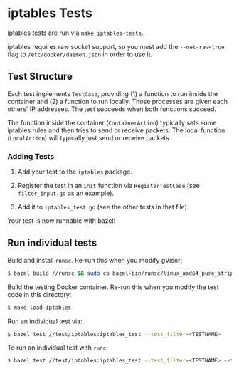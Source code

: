 # iptables Tests

iptables tests are run via `make iptables-tests`.

iptables requires raw socket support, so you must add the `--net-raw=true` flag
to `/etc/docker/daemon.json` in order to use it.

## Test Structure

Each test implements `TestCase`, providing (1) a function to run inside the
container and (2) a function to run locally. Those processes are given each
others' IP addresses. The test succeeds when both functions succeed.

The function inside the container (`ContainerAction`) typically sets some
iptables rules and then tries to send or receive packets. The local function
(`LocalAction`) will typically just send or receive packets.

### Adding Tests

1) Add your test to the `iptables` package.

2) Register the test in an `init` function via `RegisterTestCase` (see
`filter_input.go` as an example).

3) Add it to `iptables_test.go` (see the other tests in that file).

Your test is now runnable with bazel!

## Run individual tests

Build and install `runsc`. Re-run this when you modify gVisor:

```bash
$ bazel build //runsc && sudo cp bazel-bin/runsc/linux_amd64_pure_stripped/runsc $(which runsc)
```

Build the testing Docker container. Re-run this when you modify the test code in
this directory:

```bash
$ make load-iptables
```

Run an individual test via:

```bash
$ bazel test //test/iptables:iptables_test --test_filter=<TESTNAME>
```

To run an individual test with `runc`:

```bash
$ bazel test //test/iptables:iptables_test --test_filter=<TESTNAME> --test_arg=--runtime=runc
```
